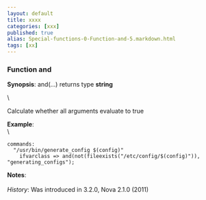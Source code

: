 ```yaml
---
layout: default
title: xxxx
categories: [xxx]
published: true
alias: Special-functions-0-Function-and-5.markdown.html
tags: [xx]
---
```


### Function and

**Synopsis**: and(...) returns type **string**

\

Calculate whether all arguments evaluate to true

**Example**:\
 \

    commands:
      "/usr/bin/generate_config $(config)"
        ifvarclass => and(not(fileexists("/etc/config/$(config)")), "generating_configs");

**Notes**:\
 \
 *History*: Was introduced in 3.2.0, Nova 2.1.0 (2011)
